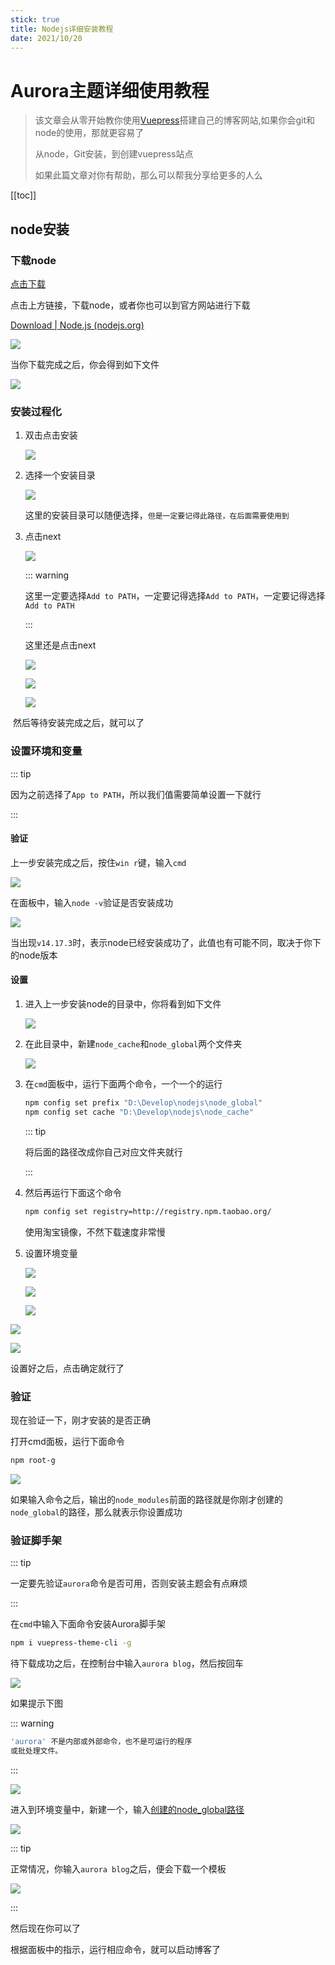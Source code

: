 ```yaml
---
stick: true
title: Nodejs详细安装教程
date: 2021/10/20
---
```






# Aurora主题详细使用教程

> 该文章会从零开始教你使用<a href="https://v2.vuepress.vuejs.org/zh/" target="_blank">Vuepress</a>搭建自己的博客网站,如果你会git和node的使用，那就更容易了
>
> 从node，Git安装，到创建vuepress站点
>
> 如果此篇文章对你有帮助，那么可以帮我分享给更多的人么

[[toc]]



## node安装

### 下载node

<a href="https://www.aliyundrive.com/s/2E9D8FW2mWq" target="_blank">点击下载</a>

点击上方链接，下载node，或者你也可以到官方网站进行下载

[Download | Node.js (nodejs.org)](https://nodejs.org/en/download/)

![](https://picture.xcye.xyz/image-20211013112000619.png?x-oss-process=style/pictureProcess1)



当你下载完成之后，你会得到如下文件

![](https://picture.xcye.xyz/image-20211013112130043.png?x-oss-process=style/pictureProcess1)



### 安装过程化

1. 双击点击安装

   ![](https://picture.xcye.xyz/image-20211013112222351.png?x-oss-process=style/pictureProcess1)



2. 选择一个安装目录

   ![](https://picture.xcye.xyz/image-20211013132648644.png?x-oss-process=style/pictureProcess1)

   这里的安装目录可以随便选择，`但是一定要记得此路径，在后面需要使用到`

3. 点击next

   ![](https://picture.xcye.xyz/image-20211128222436169.png?x-oss-process=style/pictureProcess1)

   ::: warning

   这里一定要选择`Add to PATH`，一定要记得选择`Add to PATH`，一定要记得选择`Add to PATH`

   :::

   
   
   这里还是点击next
   
   ![](https://picture.xcye.xyz/image-20211013132911956.png?x-oss-process=style/pictureProcess1)
   
   ![](https://picture.xcye.xyz/image-20211013132930873.png?x-oss-process=style/pictureProcess1)
   
   ![](https://picture.xcye.xyz/image-20211013133002992.png?x-oss-process=style/pictureProcess1)



​		然后等待安装完成之后，就可以了



### 设置环境和变量

::: tip

因为之前选择了`App to PATH`，所以我们值需要简单设置一下就行

:::

#### 验证

上一步安装完成之后，按住`win r`键，输入`cmd`

![](https://picture.xcye.xyz/image-20211013133147151.png?x-oss-process=style/pictureProcess1)



在面板中，输入`node -v`验证是否安装成功

![](https://picture.xcye.xyz/image-20211013133235630.png?x-oss-process=style/pictureProcess1)

当出现`v14.17.3`时，表示node已经安装成功了，此值也有可能不同，取决于你下的node版本



#### 设置

1. 进入上一步安装node的目录中，你将看到如下文件

   ![](https://picture.xcye.xyz/image-20211013133600368.png?x-oss-process=style/pictureProcess1)

2. 在此目录中，新建`node_cache`和`node_global`两个文件夹

   ![](https://picture.xcye.xyz/image-20211013133711581.png?x-oss-process=style/pictureProcess1)



3. 在`cmd`面板中，运行下面两个命令，一个一个的运行

   ```sh
   npm config set prefix "D:\Develop\nodejs\node_global"
   npm config set cache "D:\Develop\nodejs\node_cache"
   ```

   ::: tip

   将后面的路径改成你自己对应文件夹就行

   :::



4. 然后再运行下面这个命令

   ```sh
   npm config set registry=http://registry.npm.taobao.org/ 
   ```

   使用淘宝镜像，不然下载速度非常慢

5. 设置环境变量

   ![](https://picture.xcye.xyz/image-20211013134927339.png?x-oss-process=style/pictureProcess1)

   

   

   ![](https://picture.xcye.xyz/image-20211013134955551.png?x-oss-process=style/pictureProcess1)
   
   ![](https://picture.xcye.xyz/image-20211013135021613.png?x-oss-process=style/pictureProcess1)
   
   

![](https://picture.xcye.xyz/image-20211128225456194.png?x-oss-process=style/pictureProcess1)

![](https://picture.xcye.xyz/image-20211128225939601.png?x-oss-process=style/pictureProcess1)



设置好之后，点击确定就行了

### 验证

现在验证一下，刚才安装的是否正确

打开cmd面板，运行下面命令

```sh
npm root-g
```

![](https://picture.xcye.xyz/image-20211128230349713.png?x-oss-process=style/pictureProcess1)



如果输入命令之后，输出的`node_modules`前面的路径就是你刚才创建的`node_global`的路径，那么就表示你设置成功

### 验证脚手架

::: tip

一定要先验证`aurora`命令是否可用，否则安装主题会有点麻烦

:::



在`cmd`中输入下面命令安装Aurora脚手架

```sh
npm i vuepress-theme-cli -g
```



待下载成功之后，在控制台中输入`aurora blog`，然后按回车

![](https://picture.xcye.xyz/image-20211128231157929.png?x-oss-process=style/pictureProcess1)



如果提示下图

::: warning 

```sh
'aurora' 不是内部或外部命令，也不是可运行的程序
或批处理文件。
```

:::



![](https://picture.xcye.xyz/image-20211128231224969.png?x-oss-process=style/pictureProcess1)



进入到环境变量中，新建一个，输入[创建的node_global路径](#设置)

![](https://picture.xcye.xyz/image-20211128231434520.png?x-oss-process=style/pictureProcess1)





::: tip

正常情况，你输入`aurora blog`之后，便会下载一个模板

![](https://picture.xcye.xyz/image-20211128231837831.png?x-oss-process=style/pictureProcess1)

:::



然后现在你可以了

根据面板中的指示，运行相应命令，就可以启动博客了

